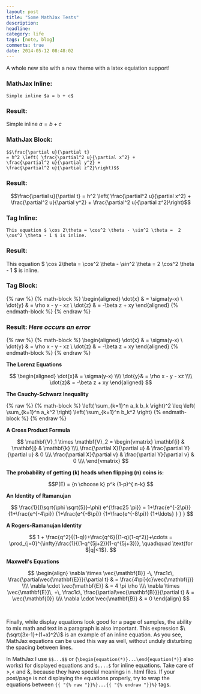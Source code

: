 ```yaml
---
layout: post
title: "Some MathJax Tests"
description: 
headline: 
category: life
tags: [note, blog]
comments: true
date: 2014-05-12 08:48:02
---
```


A whole new site with a new theme with a latex equiation support!

<!--more-->

### MathJax Inline:

    Simple inline $a = b + c$

### Result:

Simple inline $a = b + c$

### MathJax Block:

    $$\frac{\partial u}{\partial t}
    = h^2 \left( \frac{\partial^2 u}{\partial x^2} +
    \frac{\partial^2 u}{\partial y^2} +
    \frac{\partial^2 u}{\partial z^2}\right)$$

### Result:

$$\frac{\partial u}{\partial t}
= h^2 \left( \frac{\partial^2 u}{\partial x^2} +
\frac{\partial^2 u}{\partial y^2} +
\frac{\partial^2 u}{\partial z^2}\right)$$

### Tag Inline:

    This equation $ \cos 2\theta = \cos^2 \theta - \sin^2 \theta =  2 \cos^2 \theta - 1 $ is inline.


### Result:

This equation $ \cos 2\theta = \cos^2 \theta - \sin^2 \theta =  2 \cos^2 \theta - 1 $ is inline.

### Tag Block:

{% raw %}
    {% math-block %}
    \begin{aligned}
    \dot{x} & = \sigma(y-x) \\
    \dot{y} & = \rho x - y - xz \\
    \dot{z} & = -\beta z + xy
    \end{aligned}
    {% endmath-block %}
{% endraw %}

### Result: *Here occurs an error*

{% raw %}
    {% math-block %}
    \begin{aligned}
    \dot{x} & = \sigma(y-x) \\
    \dot{y} & = \rho x - y - xz \\
    \dot{z} & = -\beta z + xy
    \end{aligned}
    {% endmath-block %}
{% endraw %}

**The Lorenz Equations**

$$
\begin{aligned}
\dot{x}& = \sigma(y-x) \\\\
\dot{y}& = \rho x - y - xz \\\\
\dot{z}& = -\beta z + xy
\end{aligned}
$$

**The Cauchy-Schwarz Inequality**

{% raw %}
{% math-block %}
\left( \sum_{k=1}^n a_k b_k \right)^2 \leq \left( \sum_{k=1}^n a_k^2 \right) \left( \sum_{k=1}^n b_k^2 \right)
{% endmath-block %}
{% endraw %}

**A Cross Product Formula**

$$
  \mathbf{V}_1 \times \mathbf{V}_2 =
   \begin{vmatrix}
    \mathbf{i} & \mathbf{j} & \mathbf{k} \\\\
    \frac{\partial X}{\partial u} & \frac{\partial Y}{\partial u} & 0 \\\\
    \frac{\partial X}{\partial v} & \frac{\partial Y}{\partial v} & 0 \\\\
   \end{vmatrix}
$$

**The probability of getting \(k\) heads when flipping \(n\) coins is:**

$$P(E) = {n \choose k} p^k (1-p)^{ n-k} $$

**An Identity of Ramanujan**

$$
   \frac{1}{(\sqrt{\phi \sqrt{5}}-\phi) e^{\frac25 \pi}} =
     1+\frac{e^{-2\pi}} {1+\frac{e^{-4\pi}} {1+\frac{e^{-6\pi}}
      {1+\frac{e^{-8\pi}} {1+\ldots} } } }
$$

**A Rogers-Ramanujan Identity**

$$
  1 +  \frac{q^2}{(1-q)}+\frac{q^6}{(1-q)(1-q^2)}+\cdots =
    \prod_{j=0}^{\infty}\frac{1}{(1-q^{5j+2})(1-q^{5j+3})},
     \quad\quad \text{for $|q|<1$}.
$$

**Maxwell's Equations**

$$ \begin{align}
  \nabla \times \vec{\mathbf{B}} -\, \frac1c\, \frac{\partial\vec{\mathbf{E}}}{\partial t} & = \frac{4\pi}{c}\vec{\mathbf{j}} \\\\
  \nabla \cdot \vec{\mathbf{E}} & = 4 \pi \rho \\\\
  \nabla \times \vec{\mathbf{E}}\, +\, \frac1c\, \frac{\partial\vec{\mathbf{B}}}{\partial t} & = \vec{\mathbf{0}} \\\\
  \nabla \cdot \vec{\mathbf{B}} & = 0
\end{align} $$
  
<br>

Finally, while display equations look good for a page of samples, the
ability to mix math and text in a paragraph is also important.  This
expression $\(\sqrt{3x-1}+(1+x)^2\)$ is an example of an inline equation.  As
you see, MathJax equations can be used this way as well, without unduly
disturbing the spacing between lines.

In MathJax I use `$$...$$` or (`\begin{equation(*)}...\end{equation(*)}` also works) for displayed equations and `$....$` for inline equations. Take care of >,< and &, because they have special meanings in .html files. If your post/page is not displaying the equations properly, try to wrap the equations between `{{ "{% raw "}}%}...{{ "{% endraw "}}%}` tags.
